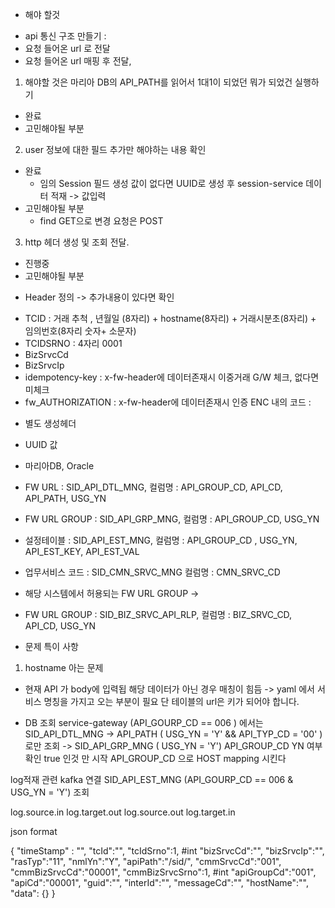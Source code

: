 * 해야 할것 
- api 통신 구조 만들기 : 
- 요청 들어온 url 로 전달 
- 요청 들어온 url 매핑 후 전달, 


1. 해야할 것은 마리아 DB의 API_PATH를 읽어서 1대1이 되었던 뭐가 되었건 실행하기 
  - 완료 
  - 고민해야될 부분

2. user 정보에 대한 필드 추가만 해야하는 내용 확인 
  - 완료
    - 임의 Session 필드 생성 값이 없다면 UUID로 생성 후 session-service 데이터 적재 -> 값입력
  - 고민해야될 부분
    - find GET으로 변경 요청은 POST
3. http 헤더 생성 및 조회 전달. 
  - 진행중
  - 고민해야될 부분

* Header 정의 
-> 추가내용이 있다면 확인 

- TCID : 거래 추척 , 년월일 (8자리) + hostname(8자리) + 거래시분초(8자리)  + 임의번호(8자리 숫자+ 소문자)
- TCIDSRNO : 4자리 0001
- BizSrvcCd
- BizSrvcIp 
- idempotency-key : x-fw-header에 데이터존재시 이중거래 G/W 체크, 없다면 미체크 
- fw_AUTHORIZATION : x-fw-header에 데이터존재시 인증 ENC 내의 코드  : 


* 별도 생성헤더 
- UUID 값 

* 마리아DB, Oracle
- FW URL : SID_API_DTL_MNG, 컬럼명 : API_GROUP_CD, API_CD, API_PATH, USG_YN 
- FW URL GROUP : SID_API_GRP_MNG, 컬럼명 : API_GROUP_CD, USG_YN
- 설정테이블 : SID_API_EST_MNG, 컬럼명 : API_GROUP_CD , USG_YN, API_EST_KEY, API_EST_VAL
- 업무서비스 코드 : SID_CMN_SRVC_MNG 컬럼명 : CMN_SRVC_CD


- 해당 시스템에서 허용되는 FW URL GROUP ->
- FW URL GROUP : SID_BIZ_SRVC_API_RLP, 컬럼명 : BIZ_SRVC_CD, API_CD, USG_YN




* 문제 특이 사항 
1. hostname 아는 문제 
- 현재 API 가 body에 입력됩 해당 데이터가 아닌 경우 매칭이 힘듬 
-> yaml 에서 서비스 명칭을 가지고 오는 부분이 필요 단 테이블의 url은 키가 되어야 합니다. 


* DB 조회
service-gateway (API_GOURP_CD == 006 ) 에서는 
SID_API_DTL_MNG -> API_PATH ( USG_YN = 'Y' && API_TYP_CD = '00' ) 로만 조회 ->
SID_API_GRP_MNG ( USG_YN = 'Y')  API_GROUP_CD YN 여부 확인 true 인것 만 시작 
API_GROUP_CD 으로 HOST mapping 시킨다 



log적재 관련 kafka 연결 
SID_API_EST_MNG (API_GOURP_CD == 006 & USG_YN = 'Y') 조회 

log.source.in
log.target.out
log.source.out
log.target.in

json format 

{
   "timeStamp" : "",
   "tcId":"",
   "tcIdSrno":1, #int
   "bizSrvcCd":"",
   "bizSrvcIp":"",
   "rasTyp":"11",
   "nmlYn":"Y",
   "apiPath":"/sid/",
   "cmmSrvcCd":"001",
   "cmmBizSrvcCd":"00001",
   "cmmBizSrvcSrno":1, #int
   "apiGroupCd":"001",
   "apiCd":"00001",
   "guid":"",
   "interId":"",
   "messageCd":"",
   "hostName":"",
   "data": {}
}

